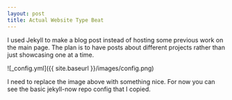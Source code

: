 ```yaml
---
layout: post
title: Actual Website Type Beat
---
```


I used Jekyll to make a blog post instead of hosting some previous work on the main page. The plan is to have posts about different projects rather than just showcasing one at a time.

![_config.yml]({{ site.baseurl }}/images/config.png)

I need to replace the image above with something nice. For now you can see the basic jekyll-now repo config that I copied.